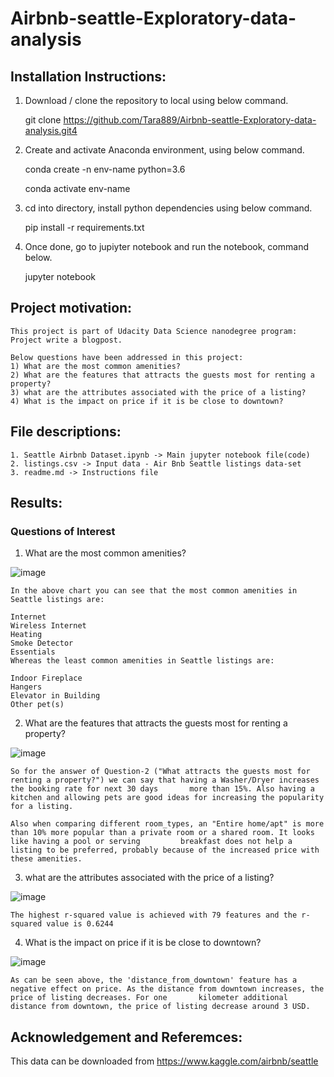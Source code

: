 # Airbnb-seattle-Exploratory-data-analysis

## Installation Instructions:
  1. Download / clone the repository to local using below command.
  
     git clone https://github.com/Tara889/Airbnb-seattle-Exploratory-data-analysis.git4
     
  2. Create and activate Anaconda environment, using below command.
  
     conda create -n env-name python=3.6
     
     conda activate env-name
     
  3. cd into directory, install python dependencies using below command.
  
     pip install -r requirements.txt
     
  4. Once done, go to jupiyter notebook and run the notebook, command below.
  
     jupyter notebook
     
 ## Project motivation:
    This project is part of Udacity Data Science nanodegree program: Project write a blogpost.
    
    Below questions have been addressed in this project:
    1) What are the most common amenities?
    2) What are the features that attracts the guests most for renting a property?
    3) what are the attributes associated with the price of a listing?
    4) What is the impact on price if it is be close to downtown?
    
    
 ## File descriptions:
    
    1. Seattle Airbnb Dataset.ipynb -> Main jupyter notebook file(code)
    2. listings.csv -> Input data - Air Bnb Seattle listings data-set
    3. readme.md -> Instructions file
    
 ## Results:
    
   ### Questions of Interest
   1) What are the most common amenities?
      
   ![image](https://user-images.githubusercontent.com/87708828/126874722-9e2482dd-11b7-4497-a9e6-e290ac059be6.png)
     
    In the above chart you can see that the most common amenities in Seattle listings are:

    Internet
    Wireless Internet
    Heating
    Smoke Detector
    Essentials
    Whereas the least common amenities in Seattle listings are:

    Indoor Fireplace
    Hangers
    Elevator in Building
    Other pet(s)

   2) What are the features that attracts the guests most for renting a property?

   ![image](https://user-images.githubusercontent.com/87708828/126874848-591157b2-d1b9-468e-8a03-0f294f68b986.png)
    
    So for the answer of Question-2 ("What attracts the guests most for renting a property?") we can say that having a Washer/Dryer increases the booking rate for next 30 days       more than 15%. Also having a kitchen and allowing pets are good ideas for increasing the popularity for a listing.

    Also when comparing different room_types, an "Entire home/apt" is more than 10% more popular than a private room or a shared room. It looks like having a pool or serving         breakfast does not help a listing to be preferred, probably because of the increased price with these amenities.

   3) what are the attributes associated with the price of a listing?
    
   ![image](https://user-images.githubusercontent.com/87708828/126874889-a4e10f4f-11db-4f82-9883-5a5a782c8d89.png)

    The highest r-squared value is achieved with 79 features and the r-squared value is 0.6244

   4) What is the impact on price if it is be close to downtown?

   ![image](https://user-images.githubusercontent.com/87708828/126874910-7964f604-bcee-4d47-a1e9-75c58a33311f.png)

    As can be seen above, the 'distance_from_downtown' feature has a negative effect on price. As the distance from downtown increases, the price of listing decreases. For one       kilometer additional distance from downtown, the price of listing decrease around 3 USD.
    
    
 ## Acknowledgement and Referemces:
   
   This data can be downloaded from https://www.kaggle.com/airbnb/seattle
   
   
    
